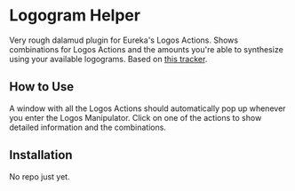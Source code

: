 # Logogram Helper

Very rough dalamud plugin for Eureka's Logos Actions.
Shows combinations for Logos Actions and the amounts you're able to synthesize using your available logograms.
Based on [this tracker](https://ffxiv-eureka.com/logograms).

## How to Use
A window with all the Logos Actions should automatically pop up whenever you enter the Logos Manipulator.
Click on one of the actions to show detailed information and the combinations.

## Installation
No repo just yet.
